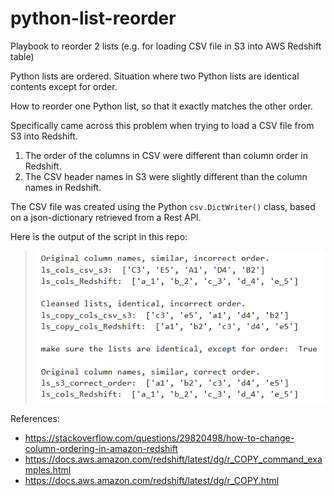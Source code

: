 # python-list-reorder
Playbook to reorder 2 lists (e.g. for loading CSV file in S3 into AWS Redshift table)

Python lists are ordered.  Situation where two Python lists are identical contents except for order.

How to reorder one Python list, so that it exactly matches the other order.  

Specifically came across this problem when trying to load a CSV file from S3 into Redshift.   
1. The order of the columns in CSV were different than column order in Redshift.
1. The CSV header names in S3 were slightly different than the column names in Redshift.  

The CSV file was created using the Python `csv.DictWriter()` class, based on a json-dictionary retrieved from a Rest API.  

Here is the output of the script in this repo:

>![cleanse-reorder-lists](output-python-list-reorder.png "Cleanse and Reorder Lists")

References: 
* https://stackoverflow.com/questions/29820498/how-to-change-column-ordering-in-amazon-redshift
* https://docs.aws.amazon.com/redshift/latest/dg/r_COPY_command_examples.html
* https://docs.aws.amazon.com/redshift/latest/dg/r_COPY.html

